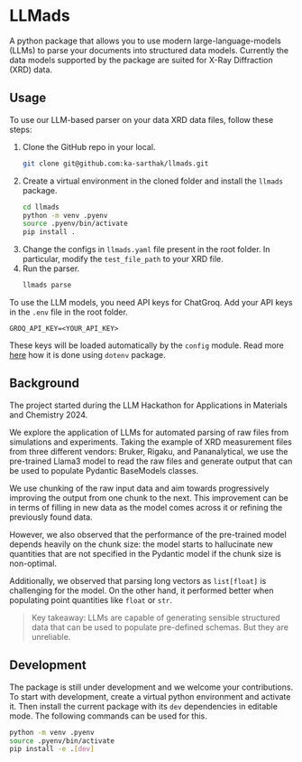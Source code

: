 # LLMads
A python package that allows you to use modern large-language-models (LLMs) to parse your
documents into structured data models. Currently the data models supported by the package
are suited for X-Ray Diffraction (XRD) data.

## Usage
To use our LLM-based parser on your data XRD data files, follow these steps:

1. Clone the GitHub repo in your local.
    ```sh
    git clone git@github.com:ka-sarthak/llmads.git
    ```
2. Create a virtual environment in the cloned folder and install the `llmads` package.
    ```sh
    cd llmads
    python -m venv .pyenv
    source .pyenv/bin/activate
    pip install .
    ```
3. Change the configs in `llmads.yaml` file present in the root folder. In particular,
  modify the `test_file_path` to your XRD file.
4. Run the parser.
    ```sh
    llmads parse
    ```

To use the LLM models, you need API keys for ChatGroq. Add your API keys in the `.env`
file in the root folder.
```
GROQ_API_KEY=<YOUR_API_KEY>
```
These keys will be loaded automatically by the `config` module. Read more
[here](https://github.com/theskumar/python-dotenv) how it is
done using `dotenv` package.

## Background
The project started during the LLM Hackathon for Applications in Materials and Chemistry 2024.

We explore the application of LLMs for automated parsing of raw files from simulations and experiments. Taking the example of XRD measurement files from three different vendors: Bruker, Rigaku, and Pananalytical, we use the pre-trained Llama3 model to read the raw files and generate output that can be used to populate Pydantic BaseModels classes.

We use chunking of the raw input data and aim towards progressively improving the output from one chunk to the next. This improvement can be in terms of filling in new data as the model comes across it or refining the previously found data.

However, we also observed that the performance of the pre-trained model depends heavily on the chunk size: the model starts to hallucinate new quantities that are not specified in the Pydantic model if the chunk size is non-optimal.

Additionally, we observed that parsing long vectors as `list[float]` is challenging for the model. On the other hand, it performed better when populating point quantities like `float` or `str`.

> Key takeaway: LLMs are capable of generating sensible structured data that can be used to populate pre-defined schemas. But they are unreliable.

## Development
The package is still under development and we welcome your contributions. To start with
development, create a virtual python environment and activate it. Then install the current
package with its `dev` dependencies in editable mode. The following commands can be used
for this.

```sh
python -m venv .pyenv
source .pyenv/bin/activate
pip install -e .[dev]
```
